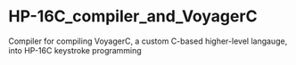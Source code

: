 # HP-16C_compiler_and_VoyagerC
Compiler for compiling VoyagerC, a custom C-based higher-level langauge, into HP-16C keystroke programming
